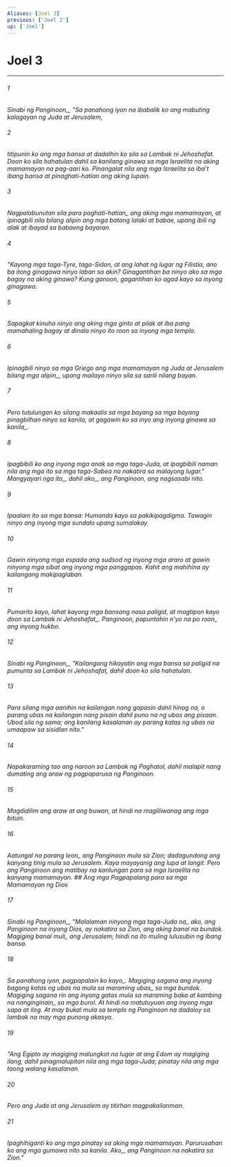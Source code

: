 ```yaml
---
Aliases: [Joel 3]
previous: ['Joel 2']
up: ['Joel']
---
```

# Joel 3

***






















###### 1 










<i class="trans-change">Sinabi ng Panginoon,_ "Sa panahong iyon na ibabalik ko ang mabuting kalagayan ng Juda at Jerusalem, 





















###### 2 










titipunin ko ang mga bansa at dadalhin ko sila sa Lambak ni Jehoshafat. Doon ko sila hahatulan dahil sa kanilang ginawa sa mga Israelita na aking mamamayan na pag-aari ko. Pinangalat nila ang mga Israelita sa ibaʼt ibang bansa at pinaghati-hatian ang aking lupain. 





















###### 3 










Nagpalabunutan sila para <i class="trans-change">paghati-hatian_ ang aking mga mamamayan, at ipinagbili nila bilang alipin ang mga batang lalaki at babae, upang ibili ng alak at ibayad sa babaeng bayaran. 





















###### 4 










"Kayong mga taga-Tyre, taga-Sidon, at ang lahat ng lugar ng Filistia, ano ba itong ginagawa ninyo laban sa akin? Ginagantihan ba ninyo ako sa mga bagay na aking ginawa? Kung ganoon, gagantihan ko agad kayo sa inyong ginagawa. 





















###### 5 










Sapagkat kinuha ninyo ang aking mga ginto at pilak at iba pang mamahaling bagay at dinala ninyo ito roon sa inyong mga templo. 





















###### 6 










Ipinagbili ninyo sa mga Griego ang mga mamamayan ng Juda at Jerusalem <i class="trans-change">bilang mga alipin_, upang mailayo ninyo sila sa sarili nilang bayan. 





















###### 7 










Pero tutulungan ko silang makaalis sa mga bayang sa mga bayang pinagbilhan ninyo sa kanila, at gagawin ko sa inyo ang inyong ginawa <i class="trans-change">sa kanila_. 





















###### 8 










Ipagbibili ko ang inyong mga anak sa mga taga-Juda, at ipagbibili naman nila ang mga ito sa mga taga-Sabea na nakatira sa malayong lugar." <i class="trans-change">Mangyayari nga ito,_ dahil <i class="trans-change">ako,_ ang Panginoon, ang nagsasabi nito. 





















###### 9 










Ipaalam ito sa mga bansa: Humanda kayo sa pakikipagdigma. Tawagin ninyo ang inyong mga sundalo upang sumalakay. 





















###### 10 










Gawin ninyong mga espada ang sudsod ng inyong mga araro at gawin ninyong mga sibat ang inyong mga panggapas. Kahit ang mahihina ay kailangang makipaglaban. 





















###### 11 










Pumarito kayo, lahat kayong mga bansang nasa paligid, at magtipon kayo doon <i class="trans-change">sa Lambak ni Jehoshafat_. Panginoon, papuntahin nʼyo na po <i class="trans-change">roon_ ang inyong hukbo. 





















###### 12 










<i class="trans-change">Sinabi ng Panginoon,_ "Kailangang hikayatin ang mga bansa sa paligid na pumunta sa Lambak ni Jehoshafat, dahil doon ko sila hahatulan. 





















###### 13 










Para silang mga aanihin na kailangan nang gapasin dahil hinog na, o parang ubas na kailangan nang pisain dahil puno na ng ubas ang pisaan. Ubod sila ng sama; ang kanilang kasalanan ay parang katas ng ubas na umaapaw sa sisidlan nito." 





















###### 14 










Napakaraming tao ang naroon sa Lambak ng Paghatol, dahil malapit nang dumating ang araw ng pagpaparusa ng Panginoon. 





















###### 15 










Magdidilim ang araw at ang buwan, at hindi na magliliwanag ang mga bituin. 





















###### 16 










Aatungal <i class="trans-change">na parang leon_ ang Panginoon mula sa Zion; dadagundong ang kanyang tinig mula sa Jerusalem. Kaya mayayanig ang lupa at langit. Pero ang Panginoon ang matibay na kanlungan para sa mga Israelita na kanyang mamamayan. ## Ang mga Pagpapalang para sa mga Mamamayan ng Dios 





















###### 17 










<i class="trans-change">Sinabi ng Panginoon,_ "Malalaman ninyong <i class="trans-change">mga taga-Juda na_ ako, ang Panginoon na inyong Dios, ay nakatira sa Zion, ang aking banal na bundok. Magiging banal <i class="trans-change">muli_ ang Jerusalem; hindi na ito muling lulusubin ng ibang bansa. 





















###### 18 










Sa panahong iyon, <i class="trans-change">pagpapalain ko kayo_. Magiging sagana ang inyong bagong katas ng ubas <i class="trans-change">na mula sa maraming ubas_ sa mga bundok. Magiging sagana rin ang inyong gatas <i class="trans-change">mula sa maraming baka at kambing na nanginginain_ sa mga burol. At hindi na matutuyuan ang inyong mga sapa at ilog. At may bukal mula sa templo ng Panginoon na dadaloy sa lambak na may mga punong akasya. 





















###### 19 










"Ang Egipto ay magiging malungkot na lugar at ang Edom ay magiging ilang, dahil pinagmalupitan nila ang mga taga-Juda; pinatay nila ang mga taong walang kasalanan. 





















###### 20 










Pero ang Juda at ang Jerusalem ay titirhan magpakailanman. 





















###### 21 










Ipaghihiganti ko ang mga pinatay sa aking mga mamamayan. Parurusahan ko ang mga gumawa nito sa kanila. <i class="trans-change">Ako,_ ang Panginoon na nakatira sa Zion."
